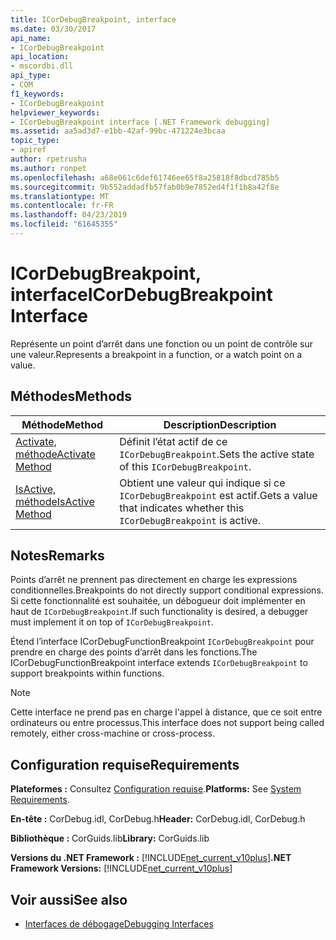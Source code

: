 ```yaml
---
title: ICorDebugBreakpoint, interface
ms.date: 03/30/2017
api_name:
- ICorDebugBreakpoint
api_location:
- mscordbi.dll
api_type:
- COM
f1_keywords:
- ICorDebugBreakpoint
helpviewer_keywords:
- ICorDebugBreakpoint interface [.NET Framework debugging]
ms.assetid: aa5ad3d7-e1bb-42af-99bc-471224e3bcaa
topic_type:
- apiref
author: rpetrusha
ms.author: ronpet
ms.openlocfilehash: a68e061c6def61746ee65f8a25818f8dbcd785b5
ms.sourcegitcommit: 9b552addadfb57fab0b9e7852ed4f1f1b8a42f8e
ms.translationtype: MT
ms.contentlocale: fr-FR
ms.lasthandoff: 04/23/2019
ms.locfileid: "61645355"
---
```

# <a name="icordebugbreakpoint-interface"></a><span data-ttu-id="bc119-102">ICorDebugBreakpoint, interface</span><span class="sxs-lookup"><span data-stu-id="bc119-102">ICorDebugBreakpoint Interface</span></span>

<span data-ttu-id="bc119-103">Représente un point d’arrêt dans une fonction ou un point de contrôle sur une valeur.</span><span class="sxs-lookup"><span data-stu-id="bc119-103">Represents a breakpoint in a function, or a watch point on a value.</span></span>  
  
## <a name="methods"></a><span data-ttu-id="bc119-104">Méthodes</span><span class="sxs-lookup"><span data-stu-id="bc119-104">Methods</span></span>  
  
|<span data-ttu-id="bc119-105">Méthode</span><span class="sxs-lookup"><span data-stu-id="bc119-105">Method</span></span>|<span data-ttu-id="bc119-106">Description</span><span class="sxs-lookup"><span data-stu-id="bc119-106">Description</span></span>|  
|------------|-----------------|  
|[<span data-ttu-id="bc119-107">Activate, méthode</span><span class="sxs-lookup"><span data-stu-id="bc119-107">Activate Method</span></span>](../../../../docs/framework/unmanaged-api/debugging/icordebugbreakpoint-activate-method.md)|<span data-ttu-id="bc119-108">Définit l’état actif de ce `ICorDebugBreakpoint`.</span><span class="sxs-lookup"><span data-stu-id="bc119-108">Sets the active state of this `ICorDebugBreakpoint`.</span></span>|  
|[<span data-ttu-id="bc119-109">IsActive, méthode</span><span class="sxs-lookup"><span data-stu-id="bc119-109">IsActive Method</span></span>](../../../../docs/framework/unmanaged-api/debugging/icordebugbreakpoint-isactive-method.md)|<span data-ttu-id="bc119-110">Obtient une valeur qui indique si ce `ICorDebugBreakpoint` est actif.</span><span class="sxs-lookup"><span data-stu-id="bc119-110">Gets a value that indicates whether this `ICorDebugBreakpoint` is active.</span></span>|  
  
## <a name="remarks"></a><span data-ttu-id="bc119-111">Notes</span><span class="sxs-lookup"><span data-stu-id="bc119-111">Remarks</span></span>  
 <span data-ttu-id="bc119-112">Points d’arrêt ne prennent pas directement en charge les expressions conditionnelles.</span><span class="sxs-lookup"><span data-stu-id="bc119-112">Breakpoints do not directly support conditional expressions.</span></span> <span data-ttu-id="bc119-113">Si cette fonctionnalité est souhaitée, un débogueur doit implémenter en haut de `ICorDebugBreakpoint`.</span><span class="sxs-lookup"><span data-stu-id="bc119-113">If such functionality is desired, a debugger must implement it on top of `ICorDebugBreakpoint`.</span></span>  
  
 <span data-ttu-id="bc119-114">Étend l’interface ICorDebugFunctionBreakpoint `ICorDebugBreakpoint` pour prendre en charge des points d’arrêt dans les fonctions.</span><span class="sxs-lookup"><span data-stu-id="bc119-114">The ICorDebugFunctionBreakpoint interface extends `ICorDebugBreakpoint` to support breakpoints within functions.</span></span>  
  
> [!NOTE]
>  <span data-ttu-id="bc119-115">Cette interface ne prend pas en charge l'appel à distance, que ce soit entre ordinateurs ou entre processus.</span><span class="sxs-lookup"><span data-stu-id="bc119-115">This interface does not support being called remotely, either cross-machine or cross-process.</span></span>  
  
## <a name="requirements"></a><span data-ttu-id="bc119-116">Configuration requise</span><span class="sxs-lookup"><span data-stu-id="bc119-116">Requirements</span></span>  
 <span data-ttu-id="bc119-117">**Plateformes :** Consultez [Configuration requise](../../../../docs/framework/get-started/system-requirements.md).</span><span class="sxs-lookup"><span data-stu-id="bc119-117">**Platforms:** See [System Requirements](../../../../docs/framework/get-started/system-requirements.md).</span></span>  
  
 <span data-ttu-id="bc119-118">**En-tête :** CorDebug.idl, CorDebug.h</span><span class="sxs-lookup"><span data-stu-id="bc119-118">**Header:** CorDebug.idl, CorDebug.h</span></span>  
  
 <span data-ttu-id="bc119-119">**Bibliothèque :** CorGuids.lib</span><span class="sxs-lookup"><span data-stu-id="bc119-119">**Library:** CorGuids.lib</span></span>  
  
 <span data-ttu-id="bc119-120">**Versions du .NET Framework :** [!INCLUDE[net_current_v10plus](../../../../includes/net-current-v10plus-md.md)]</span><span class="sxs-lookup"><span data-stu-id="bc119-120">**.NET Framework Versions:** [!INCLUDE[net_current_v10plus](../../../../includes/net-current-v10plus-md.md)]</span></span>  
  
## <a name="see-also"></a><span data-ttu-id="bc119-121">Voir aussi</span><span class="sxs-lookup"><span data-stu-id="bc119-121">See also</span></span>

- [<span data-ttu-id="bc119-122">Interfaces de débogage</span><span class="sxs-lookup"><span data-stu-id="bc119-122">Debugging Interfaces</span></span>](../../../../docs/framework/unmanaged-api/debugging/debugging-interfaces.md)
